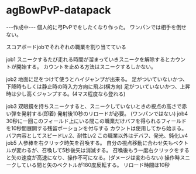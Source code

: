 # agBowPvP-datapack

---作成中---
個人的に弓PvPでをしたくなり作った。
ワンパンでは相手を倒せない。

スコアボードjobでそれぞれの職業を割り当てている

job1
  スニークするたび走れる時間が溜まっていきスニークを解除するとカウントが開始する。
  カウントを止める方法はスニークするしかない。

job2
  地面に足をつけて使うとハイジャンプが出来る。
  足がついていないかつ、下降時もしくは静止時の時入力方向に飛ぶ(横方向)
  足がついていないかつ、上昇時は少し高くジャンプする。(4マス程度なら登れる)
  
job3
  双眼鏡を持ちスニークすると、スニークしていないときの視点の高さで赤い弾を発射する(即着)
  発射後10秒のリロードが必要。
  (ワンパンではない)
job4
  30秒に一回このフィールド上にいる間この職業だけバフを得られるフィールドを10秒間展開する残留ポーションを付与する
  カウントは使用してから始まる。
  バフ内容としてスピードLv.2、耐性Lv2
  この職業以外はデバフ、発光、鈍化Lv4
job5
  人参棒を右クリック時矢を召喚する。
  自分の視点移動に合わせ矢もベクトルが変わるが、召喚して5秒後矢は消滅する。
  召喚後もう一度右クリックをすると矢の速度が高速になり、操作不可になる。(ダメージは変わらない)
  操作時スニークしている間と矢のベクトルが180度反転する。
  リロード時間は10秒
  
